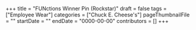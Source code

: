 +++
title = "FUNctions Winner Pin (Rockstar)"
draft = false
tags = ["Employee Wear"]
categories = ["Chuck E. Cheese's"]
pageThumbnailFile = ""
startDate = ""
endDate = "0000-00-00"
contributors = []
+++
